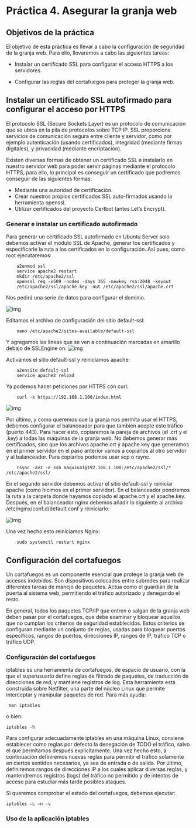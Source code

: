 <H1>Práctica 4. Asegurar la granja web</H1>

<H2>Objetivos de la práctica</H2>
El objetivo de esta práctica es llevar a cabo la configuración de seguridad de la granja
web. Para ello, llevaremos a cabo las siguientes tareas:

- Instalar un certificado SSL para configurar el acceso HTTPS a los servidores.

- Configurar las reglas del cortafuegos para proteger la granja web.

<H2>Instalar un certificado SSL autofirmado para
configurar el acceso por HTTPS</H2>

El protocolo SSL (Secure Sockets Layer) es un protocolo de comunicación que se ubica en la pila de protocolos sobre TCP IP. SSL proporciona servicios de comunicación segura entre cliente y servidor, como por ejemplo autenticación (usando
certificados), integridad (mediante firmas digitales), y privacidad (mediante encriptación).

Existen diversas formas de obtener un certificado SSL e instalarlo en nuestro servidor
web para poder servir páginas mediante el protocolo HTTPS, para ello, lo principal es
conseguir un certificado que podremos conseguir de las siguientes formas:

- Mediante una autoridad de certificación.
- Crear nuestros propios certificados SSL auto-firmados usando la herramienta openssl.
- Utilizar certificados del proyecto Certbot (antes Let’s Encrypt).

<H3>Generar e instalar un certificado autofirmado</H3>
Para generar un certificado SSL autofirmado en Ubuntu Server solo debemos activar
el módulo SSL de Apache, generar los certificados y especificarle la ruta a los
certificados en la configuración. Así pues, como root ejecutaremos:

        a2enmod ssl
        service apache2 restart
        mkdir /etc/apache2/ssl
        openssl req -x509 -nodes -days 365 -newkey rsa:2048 -keyout 
        /etc/apache2/ssl/apache.key -out /etc/apache2/ssl/apache.crt

Nos pedirá una serie de datos para configurar el dominio.

![img](https://github.com/lorcaspal/SWAP1819/blob/master/practica4/images/Captura1.PNG)

Editamos el archivo de configuración del sitio default-ssl:

        nano /etc/apache2/sites-available/default-ssl

Y agregamos las lineas que se ven a continuación marcadas en amarillo debajo de SSLEngine on:
![img](https://github.com/lorcaspal/SWAP1819/blob/master/practica4/images/Captura2.PNG)

Activamos el sitio default-ssl y reiniciamos apache:

        a2ensite default-ssl
        service apache2 reload

Ya podemos hacer peticiones por HTTPS con curl:

        curl -k https://192.168.1.100/index.html

![img](https://github.com/lorcaspal/SWAP1819/blob/master/practica4/images/Captura3.PNG)

Por último, y como queremos que la granja nos permita usar el HTTPS, debemos configurar el balanceador para que también acepte este tráfico (puerto 443). Para hacer esto, copiaremos la pareja de archivos (el .crt y el .key) a todas las máquinas de la granja web. No debemos generar más certificados, sino que los archivos apache.crt y apache.key que generamos en el primer servidor en el paso anterior vamos a copiarlos al otro servidor y al balanceador. Para copiarlos podemos usar scp o rsync.

        rsync -avz -e ssh maquina1@192.168.1.100:/etc/apache2/ssl/* /etc/apache2/ssl/

En el segundo servidor debemos activar el sitio default-ssl y reiniciar apache (como hicimos en el primer servidor). En el balanceador pondremos la ruta a la carpeta donde hayamos copiado el apache.crt y el apache.key. Después, en el balanceador nginx debemos añadir lo siguiente al archivo /etc/nginx/conf.d/default.conf y reiniciarlo:

![img](https://github.com/lorcaspal/SWAP1819/blob/master/practica4/images/Captura4.PNG)

Una vez hecho esto reiniciamos Nginx:

        sudo systemctl restart nginx       

<H2>Configuración del cortafuegos</H2>

Un cortafuegos es un componente esencial que protege la granja web de accesos indebidos. Son dispositivos colocados entre subredes para realizar diferentes tareas de manejo de paquetes. Actúa como el guardián de la puerta al sistema web,
permitiendo el tráfico autorizado y denegando el resto.

En general, todos los paquetes TCP/IP que entren o salgan de la granja web deben pasar por el cortafuegos, que debe examinar y bloquear aquellos que no cumplan los criterios de seguridad establecidos. Estos criterios se configuran mediante un conjunto de reglas, usadas para bloquear puertos específicos, rangos de puertos, direcciones IP, rangos de IP, tráfico TCP o tráfico UDP.

<H3>Configuración del cortafuegos</H3>
iptables es una herramienta de cortafuegos, de espacio de usuario, con la que el superusuario define reglas de filtrado de paquetes, de traducción de direcciones de red, y mantiene registros de log. Esta herramienta está construida sobre Netfilter, una parte del núcleo Linux que permite interceptar y manipular paquetes de red. Para más ayuda: 

     man iptables

o bien:

    iptables -h    


Para configurar adecuadamente iptables en una máquina Linux, conviene establecer como reglas por defecto la denegación de TODO el tráfico, salvo el que permitamos después explícitamente. Una vez hecho esto, a continuación definiremos nuevas reglas para permitir el tráfico solamente en ciertos sentidos necesarios, ya sea de entrada o de salida. Por último, definiremos rangos de direcciones IP a los cuales aplicar diversas reglas, y mantendremos registros (logs) del tráfico no permitido y de intentos de acceso para estudiar más tarde posibles ataques.

Si queremos comprobar el estado del cortafuegos, debemos ejecutar:

    iptables –L –n -v

<H3>Uso de la aplicación iptables</H3>